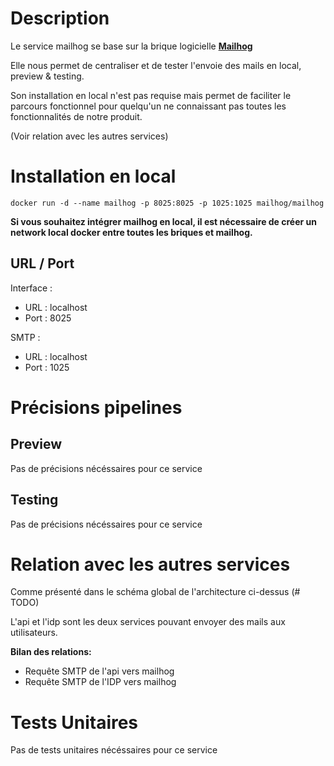 # Description

Le service mailhog se base sur la brique logicielle **[Mailhog](https://github.com/mailhog/MailHog/)**

Elle nous permet de centraliser et de tester l'envoie des mails en local, preview & testing.

Son installation en local n'est pas requise mais permet de faciliter le parcours fonctionnel pour quelqu'un ne connaissant pas toutes les fonctionnalités de notre produit.

(Voir relation avec les autres services)

# Installation en local

`docker run -d --name mailhog -p 8025:8025 -p 1025:1025 mailhog/mailhog`

**Si vous souhaitez intégrer mailhog en local, il est nécessaire de créer un network local docker entre toutes les briques et mailhog.**

## URL / Port

Interface :
- URL : localhost
- Port : 8025

SMTP :
- URL : localhost
- Port : 1025


# Précisions pipelines

## Preview

Pas de précisions nécéssaires pour ce service

## Testing

Pas de précisions nécéssaires pour ce service


# Relation avec les autres services

Comme présenté dans le schéma global de l'architecture ci-dessus (# TODO)

L'api et l'idp sont les deux services pouvant envoyer des mails aux utilisateurs.

**Bilan des relations:**

- Requête SMTP de l'api vers mailhog
- Requête SMTP de l'IDP vers mailhog


# Tests Unitaires

Pas de tests unitaires nécéssaires pour ce service

